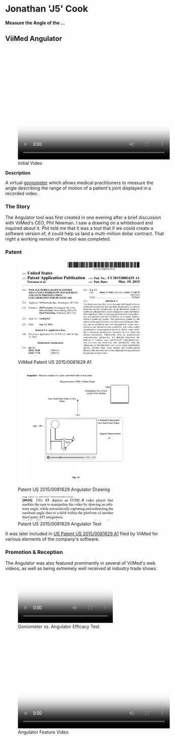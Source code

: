 ---
---

<style>
  @import '/assets/styles/site.css';
</style>

# Jonathan 'J5' Cook

**Measure the Angle of the ...**

## ViiMed Angulator

<figure>
  <video controls
    width="480"
    height="352"
    poster="/assets/images/viimed/angulator/ViiMed - Angulator (Original Version).png">
    <source src="/assets/video/ViiMed - Angulator (Original Version).mp4" />
  </video>
  <figcaption>Initial Video</figcaption>
</figure>

**Description**

A virtual [goniometer](https://en.wikipedia.org/wiki/Goniometer) which allows
medical practitioners to measure the angle describing the range of motion of a
patient's joint displayed in a recorded video.

### The Story

The Angulator tool was first created in one evening after a brief discussion
with ViiMed's CEO, Phil Newman.  I saw a drawing on a whiteboard and inquired
about it.  Phil told me that it was a tool that if we could create a software
version of, it could help us land a multi-million dollar contract.  That night
a working version of the tool was completed.

### Patent

<figure>
  <img width="400" alt="Angulator Patent Summary US 2015/0081629 A1" src="/assets/images/viimed/angulator/Angulator Tool - Patent Summary.png"/>
  <figcaption>ViiMed Patent US 2015/0081629 A1</figcaption>
</figure>

<figure>
  <img width="400" alt="Angulator Patent Drawing" src="/assets/images/viimed/angulator/Angulator Tool - Patent Drawing.png"/>
  <figcaption>Patent US 2015/0081629 Angulator Drawing</figcaption>
</figure>

<figure>
  <img alt="Angulator Patent Text" src="/assets/images/viimed/angulator/Angulator Tool - Patent Text.png"/>
  <figcaption>Patent US 2015/0081629 Angulator Text</figcaption>
</figure>

It was later included in
[US Patent US 2015/0081629 A1](http://patentimages.storage.googleapis.com/pdfs/US20150081629.pdf)
filed by ViiMed for various elements of the company's software.

### Promotion & Reception

The Angulator was also featured prominently in several of ViiMed's web videos,
as well as being extremely well received at industry trade shows.

<figure>
  <video controls
    poster="/assets/images/viimed/angulator/ViiMed - Goniometer vs. Angulator - Mobile.png">
    <source src="/assets/video/ViiMed - Goniometer vs. Angulator - Mobile.mp4" />
  </video>
  <figcaption>Goniometer vs. Angulator Efficacy Test</figcaption>
</figure>

<figure>
  <video controls
    width="480"
    height="300"
    poster="/assets/images/viimed/angulator/ViiMed - Angulator Feature Video.png">
    <source src="/assets/video/ViiMed - Angulator Feature Video.mp4" />
  </video>
  <figcaption>Angulator Feature Video</figcaption>
</figure>

